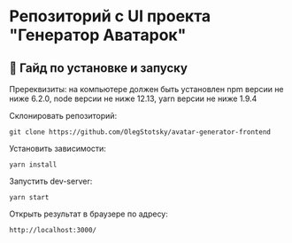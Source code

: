 # Репозиторий с UI проекта "Генератор Аватарок"

## 🔨 Гайд по установке и запуску

Пререквизиты: на компьютере должен быть установлен npm версии не ниже 6.2.0, node версии не ниже 12.13, yarn версии не ниже 1.9.4

Склонировать репозиторий:

`git clone https://github.com/OlegStotsky/avatar-generator-frontend`

Установить зависимости:

`yarn install`

Запустить dev-server:

`yarn start`

Открыть результат в браузере по адресу:

`http://localhost:3000/`
